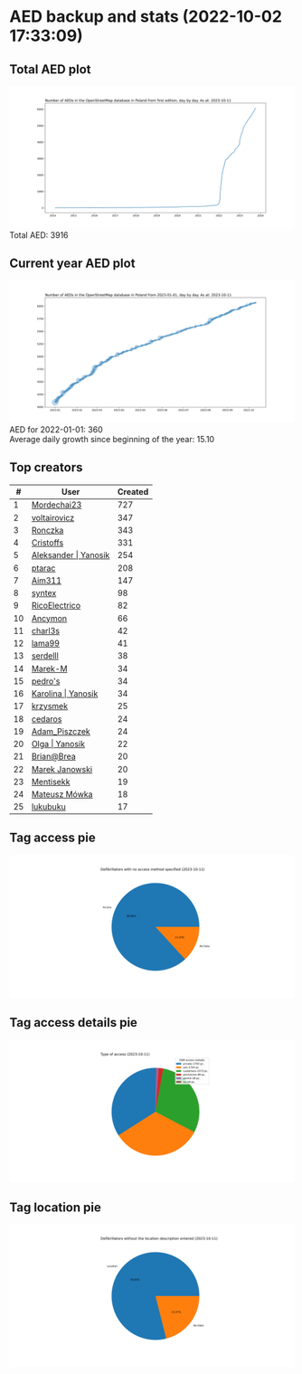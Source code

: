 # AED backup and stats (2022-10-02 17:33:09)


## Total AED plot
![](report_data/total_aed.svg)
Total AED: 3916

## Current year AED plot
![](report_data/current_year_aed.svg)\
AED for 2022-01-01: 360\
Average daily growth since beginning of the year: 15.10

## Top creators
| # | User | Created |
| ------------- | ------------- | ------------- |
| 1 | [Mordechai23](<https://www.openstreetmap.org/user/Mordechai23>) | 727 |
| 2 | [voltairovicz](<https://www.openstreetmap.org/user/voltairovicz>) | 347 |
| 3 | [Ronczka](<https://www.openstreetmap.org/user/Ronczka>) | 343 |
| 4 | [Cristoffs](<https://www.openstreetmap.org/user/Cristoffs>) | 331 |
| 5 | [Aleksander &#124; Yanosik](<https://www.openstreetmap.org/user/Aleksander &#124; Yanosik>) | 254 |
| 6 | [ptarac](<https://www.openstreetmap.org/user/ptarac>) | 208 |
| 7 | [Aim311](<https://www.openstreetmap.org/user/Aim311>) | 147 |
| 8 | [syntex](<https://www.openstreetmap.org/user/syntex>) | 98 |
| 9 | [RicoElectrico](<https://www.openstreetmap.org/user/RicoElectrico>) | 82 |
| 10 | [Ancymon](<https://www.openstreetmap.org/user/Ancymon>) | 66 |
| 11 | [charl3s](<https://www.openstreetmap.org/user/charl3s>) | 42 |
| 12 | [lama99](<https://www.openstreetmap.org/user/lama99>) | 41 |
| 13 | [serdelll](<https://www.openstreetmap.org/user/serdelll>) | 38 |
| 14 | [Marek-M](<https://www.openstreetmap.org/user/Marek-M>) | 34 |
| 15 | [pedro's](<https://www.openstreetmap.org/user/pedro's>) | 34 |
| 16 | [Karolina &#124; Yanosik](<https://www.openstreetmap.org/user/Karolina &#124; Yanosik>) | 34 |
| 17 | [krzysmek](<https://www.openstreetmap.org/user/krzysmek>) | 25 |
| 18 | [cedaros](<https://www.openstreetmap.org/user/cedaros>) | 24 |
| 19 | [Adam_Piszczek](<https://www.openstreetmap.org/user/Adam_Piszczek>) | 24 |
| 20 | [Olga &#124; Yanosik](<https://www.openstreetmap.org/user/Olga &#124; Yanosik>) | 22 |
| 21 | [Brian@Brea](<https://www.openstreetmap.org/user/Brian@Brea>) | 20 |
| 22 | [Marek Janowski](<https://www.openstreetmap.org/user/Marek Janowski>) | 20 |
| 23 | [Mentisekk](<https://www.openstreetmap.org/user/Mentisekk>) | 19 |
| 24 | [Mateusz Mówka](<https://www.openstreetmap.org/user/Mateusz Mówka>) | 18 |
| 25 | [lukubuku](<https://www.openstreetmap.org/user/lukubuku>) | 17 |

## Tag access pie
![](report_data/tag_access.svg)

## Tag access details pie
![](report_data/tag_access_details.svg)

## Tag location pie
![](report_data/tag_location.svg)
